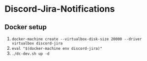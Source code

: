 # Discord-Jira-Notifications

## Docker setup
1. `docker-machine create --virtualbox-disk-size 20000 --driver virtualbox discord-jira`
2. `eval "$(docker-machine env discord-jira)"`
3. `./dc-dev.sh up -d`

